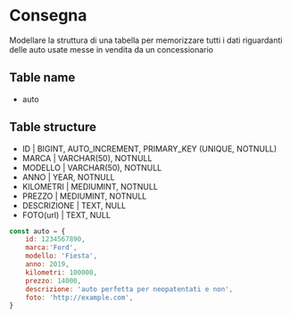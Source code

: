 # Consegna
Modellare la struttura di una tabella per memorizzare tutti i dati riguardanti delle auto usate messe in vendita da un concessionario

## Table name
- auto

## Table structure

- ID | BIGINT, AUTO_INCREMENT, PRIMARY_KEY (UNIQUE, NOTNULL)
- MARCA | VARCHAR(50), NOTNULL
- MODELLO | VARCHAR(50), NOTNULL
- ANNO | YEAR, NOTNULL
- KILOMETRI | MEDIUMINT, NOTNULL
- PREZZO | MEDIUMINT, NOTNULL
- DESCRIZIONE | TEXT, NULL
- FOTO(url) | TEXT, NULL


```js
const auto = {
    id: 1234567890,
    marca:'Ford',
    modello: 'Fiesta',
    anno: 2019,
    kilometri: 100000,
    prezzo: 14000,
    descrizione: 'auto perfetta per neopatentati e non',
    foto: 'http://example.com',
}
```